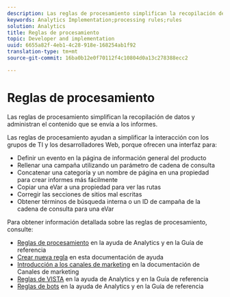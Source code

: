 ```yaml
---
description: Las reglas de procesamiento simplifican la recopilación de datos y administran el contenido que se envía a los informes.
keywords: Analytics Implementation;processing rules;rules
solution: Analytics
title: Reglas de procesamiento
topic: Developer and implementation
uuid: 6655a82f-4eb1-4c28-918e-168254ab1f92
translation-type: tm+mt
source-git-commit: 16ba0b12e0f70112f4c10804d0a13c278388ecc2

---
```



# Reglas de procesamiento

Las reglas de procesamiento simplifican la recopilación de datos y administran el contenido que se envía a los informes.

Las reglas de procesamiento ayudan a simplificar la interacción con los grupos de TI y los desarrolladores Web, porque ofrecen una interfaz para:

* Definir un evento en la página de información general del producto
* Rellenar una campaña utilizando un parámetro de cadena de consulta
* Concatenar una categoría y un nombre de página en una propiedad para crear informes más fácilmente
* Copiar una eVar a una propiedad para ver las rutas
* Corregir las secciones de sitios mal escritas
* Obtener términos de búsqueda interna o un ID de campaña de la cadena de consulta para una eVar

Para obtener información detallada sobre las reglas de procesamiento, consulte:

* [Reglas de procesamiento](https://marketing.adobe.com/resources/help/en_US/reference/processing_rules.html) en la ayuda de Analytics y en la Guía de referencia
* [Crear nueva regla](/help/implement/c-implement-with-dtm/c-rules/t-rules-create.md) en esta documentación de ayuda
* [Introducción a los canales de marketing](https://marketing.adobe.com/resources/help/en_US/mchannel/c_getting_started_mchannel.html) en la documentación de Canales de marketing
* [Reglas de VISTA](https://marketing.adobe.com/resources/help/en_US/reference/VISTA.html) en la ayuda de Analytics y en la Guía de referencia
* [Reglas de bots](https://marketing.adobe.com/resources/help/en_US/reference/bot_rules.html) en la ayuda de Analytics y en la Guía de referencia


